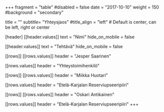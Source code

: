 +++
fragment = "table"
#disabled = false
date = "2017-10-10"
weight = 150
#background = "secondary"

title = ""
subtitle= "Yhteysjaos"
#title_align = "left" # Default is center, can be left, right or center

[header]
[[header.values]]
text = "Nimi"
hide_on_mobile = false

[[header.values]]
text = "Tehtävä"
hide_on_mobile = false

[[rows]]
[[rows.values]]
header = "Jesper Saarinen"

[[rows.values]]
header = "Yhteystoimihenkilö"

[[rows]]
[[rows.values]]
header = "Miikka Huotari"

[[rows.values]]
header = "Etelä-Karjalan Reserviupseeripiiri"

[[rows]]
[[rows.values]]
header = "Oskari Antikainen"

[[rows.values]]
header = "Etelä-Karjalan Reserviupseeripiiri"
+++
